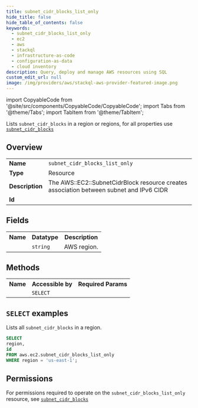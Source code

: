 ```yaml
---
title: subnet_cidr_blocks_list_only
hide_title: false
hide_table_of_contents: false
keywords:
  - subnet_cidr_blocks_list_only
  - ec2
  - aws
  - stackql
  - infrastructure-as-code
  - configuration-as-data
  - cloud inventory
description: Query, deploy and manage AWS resources using SQL
custom_edit_url: null
image: /img/providers/aws/stackql-aws-provider-featured-image.png
---
```


import CopyableCode from '@site/src/components/CopyableCode/CopyableCode';
import Tabs from '@theme/Tabs';
import TabItem from '@theme/TabItem';

Lists <code>subnet_cidr_blocks</code> in a region or regions, for all properties use <a href="/providers/aws/serviceName/subnet_cidr_blocks/"><code>subnet_cidr_blocks</code></a>

## Overview
<table><tbody>
<tr><td><b>Name</b></td><td><code>subnet_cidr_blocks_list_only</code></td></tr>
<tr><td><b>Type</b></td><td>Resource</td></tr>
<tr><td><b>Description</b></td><td>The AWS::EC2::SubnetCidrBlock resource creates association between subnet and IPv6 CIDR</td></tr>
<tr><td><b>Id</b></td><td><CopyableCode code="aws.ec2.subnet_cidr_blocks_list_only" /></td></tr>
</tbody></table>

## Fields
<table><tbody><tr><th>Name</th><th>Datatype</th><th>Description</th></tr><tr><td><CopyableCode code="region" /></td><td><code>string</code></td><td>AWS region.</td></tr>
</tbody></table>

## Methods

<table><tbody>
  <tr>
    <th>Name</th>
    <th>Accessible by</th>
    <th>Required Params</th>
  </tr>
  <tr>
    <td><CopyableCode code="list_resources" /></td>
    <td><code>SELECT</code></td>
    <td><CopyableCode code="region" /></td>
  </tr>
</tbody></table>

## `SELECT` examples
Lists all <code>subnet_cidr_blocks</code> in a region.
```sql
SELECT
region,
id
FROM aws.ec2.subnet_cidr_blocks_list_only
WHERE region = 'us-east-1';
```


## Permissions

For permissions required to operate on the <code>subnet_cidr_blocks_list_only</code> resource, see <a href="/providers/aws/ec2/subnet_cidr_blocks/#permissions"><code>subnet_cidr_blocks</code></a>

